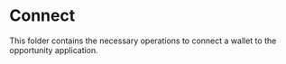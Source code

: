 # Connect
This folder contains the necessary operations to connect a wallet to the opportunity application.